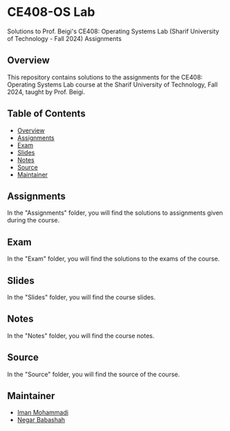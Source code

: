 # CE408-OS Lab
Solutions to Prof. Beigi's CE408: Operating Systems Lab (Sharif University of Technology - Fall 2024) Assignments

## Overview

This repository contains solutions to the assignments for the CE408: Operating Systems Lab course at the Sharif University of Technology, Fall 2024, taught by Prof. Beigi.

## Table of Contents

- [Overview](#overview)
- [Assignments](#assignments)
- [Exam](#exam)
- [Slides](#slides)
- [Notes](#notes)
- [Source](#source)
- [Maintainer](#maintainer)

## Assignments

In the "Assignments" folder, you will find the solutions to assignments given during the course.

## Exam

In the "Exam" folder, you will find the solutions to the exams of the course.

## Slides

In the "Slides" folder, you will find the course slides.

## Notes

In the "Notes" folder, you will find the course notes.

## Source

In the "Source" folder, you will find the source of the course.

## Maintainer

- [Iman Mohammadi](https://github.com/Imanm02)
- [Negar Babashah](https://github.com/Negarbsh)
